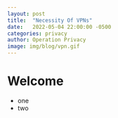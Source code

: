 ```yaml
---
layout: post
title:  "Necessity Of VPNs"
date:   2022-05-04 22:00:00 -0500
categories: privacy
author: Operation Privacy
image: img/blog/vpn.gif
---
```


# Welcome
- one
- two

